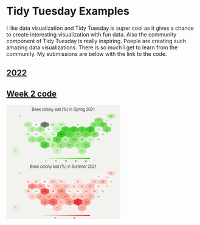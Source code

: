 <!DOCTYPE html>
<html>
<head>
  <h1> Tidy Tuesday Examples </h1>

</head>
<body>





<p>
I like data visualization and Tidy Tuesday is super cool as it gives a chance to create interesting visualization with fun data. Also the community component of Tidy Tuesday is really inspiring. Poeple are creating such amazing data visualizations. There is so much I get to learn from the community. My submissions are below with the link to the code.
</p>
<h2> <a href= "https://github.com/vratchaudhary/TidyTuesday_data_viz/tree/master/2022"> 2022 </a> </h2>
 
<oli>
  <h2> <a href= "https://github.com/vratchaudhary/TidyTuesday_data_viz/blob/master/2022/Week2/2022_week2.R"> Week 2 code </a> </h2>
  </oli>

<img src="https://github.com/vratchaudhary/TidyTuesday_data_viz/blob/master/2022/Week2/p.png" alt= "Week 2"  width="300" height="300">

 
 </body>
 </html>
